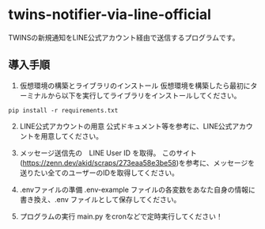 # twins-notifier-via-line-official
 TWINSの新規通知をLINE公式アカウント経由で送信するプログラムです。


## 導入手順
1. 仮想環境の構築とライブラリのインストール
仮想環境を構築したら最初にターミナルから以下を実行してライブラリをインストールしてください。
```
pip install -r requirements.txt
```

2. LINE公式アカウントの用意
公式ドキュメント等を参考に、LINE公式アカウントを用意してください。

3. メッセージ送信先の　LINE User ID を取得。
このサイト(https://zenn.dev/akid/scraps/273eaa58e3be58)を参考に、メッセージを送りたい全てのユーザーのIDを取得してください。

4. .envファイルの準備
.env-example ファイルの各変数をあなた自身の情報に書き換え、.env ファイルとして保存してください。

5. プログラムの実行
main.py をcronなどで定時実行してください！

